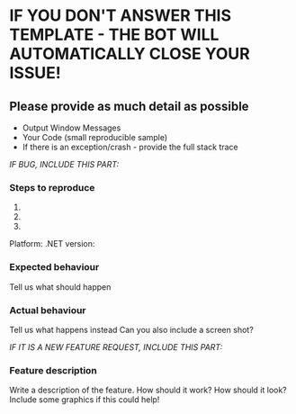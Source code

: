# IF YOU DON'T ANSWER THIS TEMPLATE - THE BOT WILL AUTOMATICALLY CLOSE YOUR ISSUE!

## Please provide as much detail as possible
* Output Window Messages
* Your Code (small reproducible sample)
* If there is an exception/crash - provide the full stack trace

*IF BUG, INCLUDE THIS PART:*

### Steps to reproduce

1.
2.
3.

Platform:
.NET version:

### Expected behaviour

Tell us what should happen

### Actual behaviour

Tell us what happens instead
Can you also include a screen shot?

*IF IT IS A NEW FEATURE REQUEST, INCLUDE THIS PART:*

### Feature description

Write a description of the feature. How should it work? How should it look?
Include some graphics if this could help!

